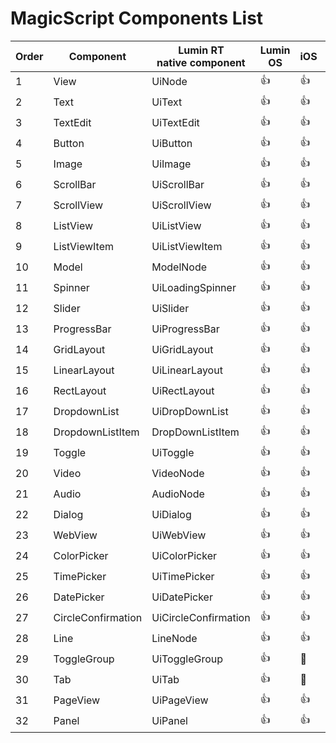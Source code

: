 ﻿# MagicScript Components List

Order | Component | Lumin RT<br>native component | Lumin OS | iOS | Android | Test<br>Links
------|-----------|----------|-------------|-----|---------|---------|
 1 | View | UiNode | 👍 | 👍 | 👍 | [link](coverage/View.md)
 2 | Text | UiText | 👍 | 👍 | 👍 | [link](coverage/Text.md)
 3 | TextEdit | UiTextEdit | 👍 | 👍 | 👍 | [link](coverage/TextEdit.md)
 4 | Button | UiButton | 👍 | 👍 | 👍 | [link](coverage/Button.md)
 5 | Image | UiImage | 👍 | 👍 | 👍 | [link](coverage/Image.md)
 6 | ScrollBar | UiScrollBar | 👍 | 👍 | 👍 | [link](coverage/ScrollBar.md)
 7 | ScrollView | UiScrollView | 👍 | 👍 | 👍 |
 8 | ListView | UiListView | 👍 | 👍 | 👍 |
 9 | ListViewItem | UiListViewItem | 👍 | 👍 | 👍 |
10 | Model | ModelNode | 👍 | 👍 | 👍 | [link](coverage/Model.md)
11 | Spinner | UiLoadingSpinner | 👍 | 👍| 👍 | [link](coverage/Spinner.md)
12 | Slider | UiSlider | 👍 | 👍 | 👍 | [link](coverage/Slider.md)
13 | ProgressBar | UiProgressBar | 👍 | 👍 | 👍 | [link](coverage/ProgressBar.md)
14 | GridLayout | UiGridLayout | 👍 | 👍 | 👍 | [link](coverage/GridLayout.md)
15 | LinearLayout | UiLinearLayout | 👍 | 👍 | 👍 | [link](coverage/LinearLayout.md)
16 | RectLayout | UiRectLayout | 👍 | 👍 | 👍 | [link](coverage/RectLayout.md)
17 | DropdownList | UiDropDownList | 👍 | 👍 | 👍 | [link](coverage/DropdownList.md)
18 | DropdownListItem | DropDownListItem | 👍 | 👍 | 👍 | [link](coverage/DropdownListItem.md)
19 | Toggle | UiToggle | 👍 | 👍 | 👍 | [link](coverage/Toggle.md)
20 | Video | VideoNode | 👍 | 👍 | 👍 | [link](coverage/Video.md)
21 | Audio | AudioNode | 👍 | 👍 | 👍 |
22 | Dialog | UiDialog | 👍 | 👍 | 👍 |
23 | WebView | UiWebView | 👍 | 👍 | 👍|  [link](coverage/WebView.md)
24 | ColorPicker | UiColorPicker | 👍 | 👍 | 👍 | [link](coverage/ColorPicker.md)
25 | TimePicker | UiTimePicker | 👍 | 👍 | 👍 | [link](coverage/TimePicker.md)
26 | DatePicker | UiDatePicker | 👍 | 👍 | 👍 | [link](coverage/DatePicker.md)
27 | CircleConfirmation | UiCircleConfirmation | 👍 | 👍 | 👍
28 | Line | LineNode | 👍 | 👍 | 👍 | [link](coverage/Line.md)
29 | ToggleGroup | UiToggleGroup | 👍 | 🚧 | 👍 |
30 | Tab | UiTab | 👍 | 🚧 | 👍 |
31 | PageView | UiPageView | 👍 | 👍 | 👍 |
32 | Panel | UiPanel | 👍 | 👍 | 👍 |
